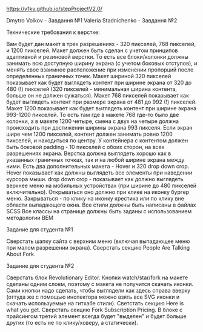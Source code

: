 https://v1kv.github.io/stepProjectV2.0/

Dmytro Volkov - Завдання  №1
Valeria Stadnichenko - Завдання  №2
 

Технические требования к верстке:

Вам будет дан макет в трех разрешениях - 320 пикселей, 768 пикселей, и 1200 пикселей.
Макет должен быть сделан с учетом принципов адаптивной и резиновой верстки. То есть все блоки/колонки должны занимать всю доступную ширину экрана (с учетом боковых отступов), и менять свое взаимное расположение при изменении пропорций после определенных граничных точек.
Макет шириной 320 пикселей показывает как будет выглядеть контент при ширине экрана от 320 до 480 (!) пикселей (320 пикселей - минимальная ширина контента, больше он не должен сужаться).
Макет 768 пикселей показывает как будет выглядеть контент при размере экрана от 481 до 992 (!) пикселей.
Макет 1200 показывает как будет выглядеть контент при ширине экрана 993-1200 пикселей. То есть там где в макете 768 где-то было две колонки, а в макете 1200 четыре, смена с двух на четыре должна происходить при достижении ширины экрана 993 пикселя.
Если экран шире чем 1200 пикселей, контент должен занимать ровно 1200 пикселей, и находиться по центру.
У контейнера с контентом должен быть боковой padding - 10 пикселей с обоих сторон, на всех разрешениях экрана.
Верстка должна выглядеть хорошо как в указанных граничных точках, так и на любой ширине экрана между ними.
Есть два дополнительных макета - Hover и 320 drop down crop. Hover показывает как должны выглядеть все элементы при наведении курсора мыши. drop down crop - показывает как должно выглядеть верхнее меню на мобильных устройствах (при ширине до 480 пикселей включительно). Открываться оно должно при клике на иконку бургер меню. Закрываться - по клику на иконку крестика или по клику вне области выпадающего окна.
Все стили должны быть написаны в файлах SCSS
Все классы на странице должны быть заданы с использованием методологии BEM


Задание для студента №1

Сверстать шапку сайта с верхним меню (включая выпадающее меню при малом разрешении экрана).
Сверстать секцию People Are Talking About Fork.


Задание для студента №2

Сверстать блок Revolutionary Editor. Кнопки watch/star/fork на макете сделаны одним слоем, поэтому с макета не получится скачать иконки. Сами кнопки надо сделать, чтобы выглядели как здесь справа вверху (оттуда же с помощью инспектора можно взять все SVG иконки и скачать используемые на гитхабе стили).
Светстать секцию Here is what you get.
Сверстать секцию Fork Subscription Pricing. В блоке с прайсингом третий элемент всегда будет "выделен" и будет больше других (то есть не по клику/ховеру, а статически).

